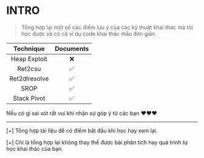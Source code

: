 # INTRO
>Tổng hợp lại một số các điểm lưu ý của các kỹ thuật khai thác mà tôi học được và có cả ví dụ code khai thác mẫu đơn giản.

| Technique  | Documents |
|:----------:|:---------:|
|Heap Exploit|    ❌    |
|Ret2csu| ✅   |
|Ret2dlresolve|  ✅   |
|SROP| ✅   |
|Stack Pivot| ✅   |

Nếu có gì sai xót rất vui khi nhận sự góp ý từ các bạn ❤❤❤ 

----------------------------------------------------

[+] Tổng hợp tài liệu để có điểm bắt đầu khi học hay xem lại.

[+] Chỉ là tổng hợp lại không thay thế được bài phân tích hay quá trình tự học khai thác của bạn.
